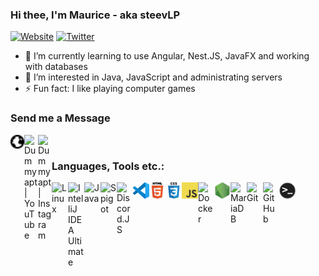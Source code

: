 ### Hi thee, I'm Maurice - aka steevLP
[![Website](https://img.shields.io/website?label=slpnetwork.de&style=for-the-badge&url=https%3A%2F%2Fdummyapt.de)](https://slpnetwork.de)
[![Twitter](https://img.shields.io/twitter/follow/theonly_steevLP?color=1DA1F2&logo=twitter&style=for-the-badge)](https://twitter.com/theonly_steevLP)

- 🌱 I’m currently learning to use Angular, Nest.JS, JavaFX and working with databases
- 👀 I’m interested in Java, JavaScript and administrating servers
- ⚡ Fun fact: I like playing computer games

### Send me a Message
[<img align="left" alt="www.dummyapt.com" width="22px" src="https://raw.githubusercontent.com/iconic/open-iconic/master/svg/globe.svg" />][website]
[<img align="left" alt="Dummyapt | YouTube" width="22px" src="https://cdn.jsdelivr.net/npm/simple-icons@v3/icons/discord.svg" />][discord]
[<img align="left" alt="Dummyapt | Instagram" width="22px" src="https://cdn.jsdelivr.net/npm/simple-icons@v3/icons/instagram.svg" />][instagram]

<br>

### Languages, Tools etc.:
<img align="left" alt="Linux" width="26px" src="https://upload.wikimedia.org/wikipedia/commons/a/af/Tux.png" />
<img align="left" alt="IntelliJ IDEA Ultimate" width="26px" src="https://upload.wikimedia.org/wikipedia/commons/thumb/9/9c/IntelliJ_IDEA_Icon.svg/2048px-IntelliJ_IDEA_Icon.svg.png" />
<img align="left" alt="Java" width="26px" src="https://symbols.getvecta.com/stencil_25/38_java.bc46b9254c.png" />
<img align="left" alt="Spigot" width="26px" src="https://static.spigotmc.org/img/spigot.png" />
<img align="left" alt="Discord.JS" width="26px" src="https://discord.js.org/android-chrome-192x192.png" />
<img align="left" alt="Visual Studio Code" width="26px" src="https://raw.githubusercontent.com/github/explore/80688e429a7d4ef2fca1e82350fe8e3517d3494d/topics/visual-studio-code/visual-studio-code.png" />
<img align="left" alt="HTML5" width="26px" src="https://raw.githubusercontent.com/github/explore/80688e429a7d4ef2fca1e82350fe8e3517d3494d/topics/html/html.png" />  

<img align="left" alt="CSS3" width="26px" src="https://raw.githubusercontent.com/github/explore/80688e429a7d4ef2fca1e82350fe8e3517d3494d/topics/css/css.png" />
<img align="left" alt="JavaScript" width="26px" src="https://raw.githubusercontent.com/github/explore/80688e429a7d4ef2fca1e82350fe8e3517d3494d/topics/javascript/javascript.png" />
<img align="left" alt="Docker" width="26px" src="https://www.docker.com/wp-content/uploads/2022/01/cropped-Docker-R-Logo-08-2018-Monochomatic-RGB_Moby-x1-192x192.png" />
<img align="left" alt="Node.js" width="26px" src="https://raw.githubusercontent.com/github/explore/80688e429a7d4ef2fca1e82350fe8e3517d3494d/topics/nodejs/nodejs.png" />  

<img align="left" alt="MariaDB" width="26px" src="https://mariadb.com/wp-content/uploads/2019/11/mariadb-logo-vert_blue-transparent.png" />
<img align="left" alt="Git" width="26px" src="https://upload.wikimedia.org/wikipedia/commons/thumb/3/3f/Git_icon.svg/1024px-Git_icon.svg.png" />
<img align="left" alt="GitHub" width="26px" src="https://upload.wikimedia.org/wikipedia/commons/9/91/Octicons-mark-github.svg" />
<img align="left" alt="Terminal" width="26px" src="https://raw.githubusercontent.com/github/explore/80688e429a7d4ef2fca1e82350fe8e3517d3494d/topics/terminal/terminal.png" />

[website]: https://www.slpnetwork.de
[discord]: https://discord.gg/Xw6ta9u2DW
[instagram]: https://www.instagram.com/the.steev/
